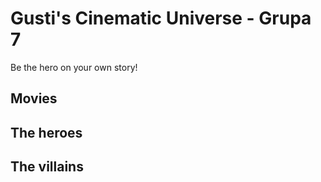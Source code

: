 # Gusti's Cinematic Universe - Grupa 7

Be the hero on your own story! 

## Movies



## The heroes


## The villains
